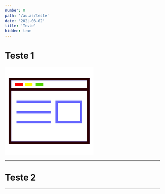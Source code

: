```yaml
---
number: 0
path: '/aulas/teste'
date: '2021-03-02'
title: 'Teste'
hidden: true
---
```


# Teste 1

![image](../../images/logo.png)

---

# Teste 2

---
